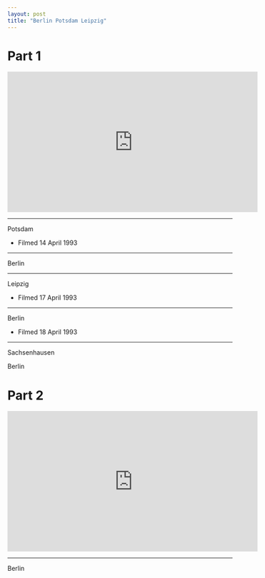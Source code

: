 ```yaml
---
layout: post
title: "Berlin Potsdam Leipzig"
---
```


# Part 1

<iframe width="560" height="315" src="https://www.youtube.com/embed/f21FbQDbqvA" title="Berlin Potsdam Leipzig (Part 1)" frameBorder="0" allow="accelerometer; autoplay; clipboard-write; encrypted-media; gyroscope; picture-in-picture; web-share" allowFullScreen></iframe>

---

Potsdam

- Filmed 14 April 1993

---

Berlin

---

Leipzig

- Filmed 17 April 1993

---

Berlin

- Filmed 18 April 1993

---

Sachsenhausen

Berlin

# Part 2

<iframe width="560" height="315" src="https://www.youtube.com/embed/oGo6HqBDIp8" title="Berlin Potsdam Leipzig (Part 2)" frameBorder="0" allow="accelerometer; autoplay; clipboard-write; encrypted-media; gyroscope; picture-in-picture; web-share" allowFullScreen></iframe>

---

Berlin
